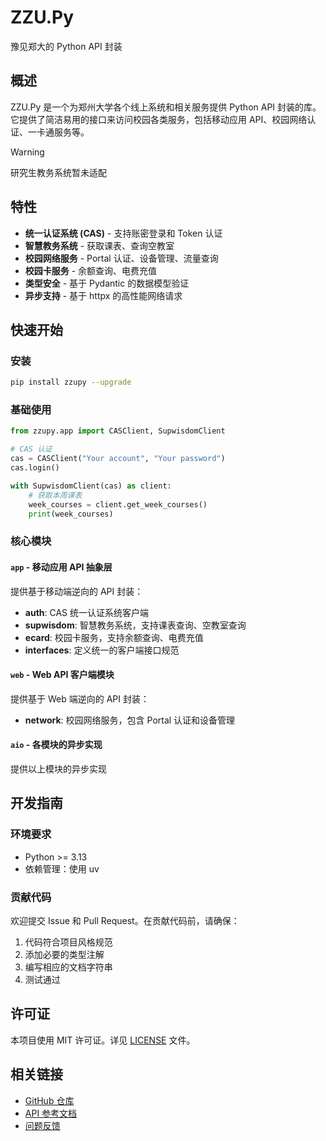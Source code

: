 # ZZU.Py

豫见郑大的 Python API 封装

## 概述

ZZU.Py 是一个为郑州大学各个线上系统和相关服务提供 Python API 封装的库。它提供了简洁易用的接口来访问校园各类服务，包括移动应用 API、校园网络认证、一卡通服务等。

> [!WARNING]  
> 研究生教务系统暂未适配

## 特性

- **统一认证系统 (CAS)** - 支持账密登录和 Token 认证
- **智慧教务系统** - 获取课表、查询空教室
- **校园网络服务** - Portal 认证、设备管理、流量查询
- **校园卡服务** - 余额查询、电费充值
- **类型安全** - 基于 Pydantic 的数据模型验证
- **异步支持** - 基于 httpx 的高性能网络请求

## 快速开始

### 安装

```bash
pip install zzupy --upgrade
```

### 基础使用

```python
from zzupy.app import CASClient, SupwisdomClient

# CAS 认证
cas = CASClient("Your account", "Your password")
cas.login()

with SupwisdomClient(cas) as client:
    # 获取本周课表
    week_courses = client.get_week_courses()
    print(week_courses)
```

### 核心模块

#### `app` - 移动应用 API 抽象层

提供基于移动端逆向的 API 封装：

- **auth**: CAS 统一认证系统客户端
- **supwisdom**: 智慧教务系统，支持课表查询、空教室查询
- **ecard**: 校园卡服务，支持余额查询、电费充值
- **interfaces**: 定义统一的客户端接口规范

#### `web` - Web API 客户端模块

提供基于 Web 端逆向的 API 封装：

- **network**: 校园网络服务，包含 Portal 认证和设备管理

#### `aio` - 各模块的异步实现

提供以上模块的异步实现


## 开发指南

### 环境要求

- Python >= 3.13
- 依赖管理：使用 uv

### 贡献代码

欢迎提交 Issue 和 Pull Request。在贡献代码前，请确保：

1. 代码符合项目风格规范
2. 添加必要的类型注解
3. 编写相应的文档字符串
4. 测试通过

## 许可证

本项目使用 MIT 许可证。详见 [LICENSE](https://github.com/Illustar0/ZZU.Py/blob/main/LICENSE) 文件。

## 相关链接

- [GitHub 仓库](https://github.com/Illustar0/ZZU.Py)
- [API 参考文档](https://illustar0.github.io/ZZU.Py)
- [问题反馈](https://github.com/Illustar0/ZZU.Py/issues)